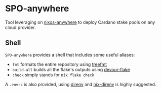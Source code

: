 # SPO-anywhere

Tool leveraging on [nixos-anywhere](https://github.com/nix-community/nixos-anywhere) to deploy Cardano stake pools on any cloud provider.

## Shell

`SPO-anywhere` provides a shell that includes some useful aliases:

- `fmt` formats the entire repository using [treefmt](https://github.com/numtide/treefmt)
- `build-all` builds all the flake's outputs using [devour-flake](https://github.com/srid/devour-flake)
- `check` simply stands for `nix flake check`

A `.envrc` is also provided, using [direnv]() and [nix-direnv](https://github.com/nix-community/nix-direnv) is highly suggested.

